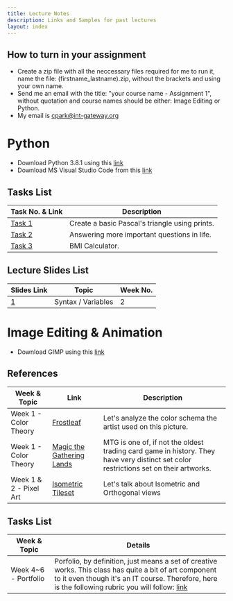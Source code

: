 ```yaml
---
title: Lecture Notes
description: Links and Samples for past lectures
layout: index
---
```


## How to turn in your assignment

+ Create a zip file with all the neccessary files required for me to run it, name the file: (firstname_lastname).zip, without the brackets and using your own name.
+ Send me an email with the title: "your course name - Assignment 1", without quotation and course names should be either: Image Editing or Python.
+ My email is cpark@int-gateway.org

# Python

+ Download Python 3.8.1 using this [link](https://www.python.org/ftp/python/3.8.1/python-3.8.1-amd64.exe)
+ Download MS Visual Studio Code from this [link](https://code.visualstudio.com/)

## Tasks List

| Task No. & Link | Description |
| --------------- | ----------- |
| [Task 1](./python/task1) | Create a basic Pascal's triangle using prints. |
| [Task 2](./python/task2) | Answering more important questions in life. |
| [Task 3](./python/task3) | BMI Calculator. |

## Lecture Slides List

| Slides Link | Topic | Week No. |
| ----------- | ----- | -------- |
| [1](https://docs.google.com/presentation/d/1rQDWyOqOuXNIJuLoEhuvLpeWiDoaWIKX4giRJz6g_yU/edit?usp=sharing) | Syntax / Variables | 2 |

# Image Editing & Animation

+ Download GIMP using this [link](https://www.gimp.org/downloads/)

## References

| Week & Topic | Link | Description |
| ---- | ----------- | - |
| Week 1 - Color Theory | [Frostleaf](https://gamepress.gg/arknights/sites/arknights/files/2019-10/char_193_frostl_1.png) | Let's analyze the color schema the artist used on this picture. |
| Week 1 - Color Theory | [Magic the Gathering Lands](https://www.crystalcommerce.com/blog/wp-content/uploads/sites/2/2019/12/lands.png) | MTG is one of, if not the oldest trading card game in history. They have very distinct set color restrictions set on their artworks. |
| Week 1 & 2 - Pixel Art | [Isometric Tileset](https://fiverr-res.cloudinary.com/images/t_main1,q_auto,f_auto/gigs/8492662/original/8265449463b0e4648a07b73a53c5bfc085981072/make-a-pixel-art-tile-pack-for-you.png) | Let's talk about Isometric and Orthogonal views |

## Tasks List

| Week & Topic | Details |
| ------------ | ------- |
| Week 4~6 - Portfolio | Porfolio, by definition, just means a set of creative works. This class has quite a bit of art component to it even though it's an IT course. Therefore, here is the following rubric you will follow: [link](./ie/rubric1) |
